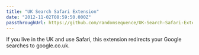 ```yaml
---
title: "UK Search Safari Extension"
date: "2012-11-02T08:59:50.000Z"
passthroughUrl: https://github.com/randomsequence/UK-Search-Safari-Extension
---
```


If you live in the UK and use Safari, this extension redirects your Google searches to google.co.uk.